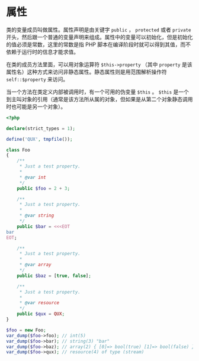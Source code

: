 # 属性

类的变量成员叫做属性。属性声明是由关键字 `public` ， `protected` 或者 `private` 开头，然后跟一个普通的变量声明来组成。属性中的变量可以初始化，但是初始化的值必须是常数，这里的常数是指 PHP 脚本在编译阶段时就可以得到其值，而不依赖于运行时的信息才能求值。

在类的成员方法里面，可以用对象运算符 `$this->property` （其中 `property` 是该属性名）这种方式来访问非静态属性。静态属性则是用范围解析操作符 `self::$property` 来访问。

当一个方法在类定义内部被调用时，有一个可用的伪变量 `$this` 。 `$this` 是一个到主叫对象的引用（通常是该方法所从属的对象，但如果是从第二个对象静态调用时也可能是另一个对象）。

```php
<?php

declare(strict_types = 1);

define('QUX', tmpfile());

class Foo
{
    /**
     * Just a test property.
     *
     * @var int
     */
    public $foo = 2 + 3;

    /**
     * Just a test property.
     *
     * @var string
     */
    public $bar = <<<EOT
bar
EOT;

    /**
     * Just a test property.
     *
     * @var array
     */
    public $baz = [true, false];

    /**
     * Just a test property.
     *
     * @var resource
     */
    public $qux = QUX;
}

$foo = new Foo;
var_dump($foo->foo); // int(5)
var_dump($foo->bar); // string(3) "bar"
var_dump($foo->baz); // array(2) { [0]=> bool(true) [1]=> bool(false) }
var_dump($foo->qux); // resource(4) of type (stream)

```

